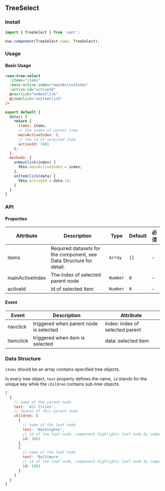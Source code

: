 ## TreeSelect

### Install
``` javascript
import { TreeSelect } from 'vant';

Vue.component(TreeSelect.name, TreeSelect);
```

### Usage

#### Basic Usage

```html
<van-tree-select
  :items="items"
  :main-active-index="mainActiveIndex"
  :active-id="activeId"
  @navclick="onNavClick"
  @itemclick="onItemClick"
/>
```

```javascript
export default {
  data() {
    return {
      items: items,
      // the index of parent item
      mainActiveIndex: 0,
      // the id of selected item
      activeId: 1001
    };
  },
  methods: {
    onNavClick(index) {
      this.mainActiveIndex = index;
    },
    onItemClick(data) {
      this.activeId = data.id;
    }
  }
}
```

### API

#### Properties

| Attribute | Description | Type | Default | 必须 |
|-----------|-----------|-----------|-------------|-------------|
| items | Required datasets for the component, see Data Structure for detail. | `Array` | `[]` | - |
| mainActiveIndex | The index of selected parent node | `Number` | `0` | - |
| activeId | Id of selected item | `Number` | `0` | - |

#### Event
| Event | Description | Attribute |
|-----------|-----------|-----------|
| navclick | triggered when parent node is selected |  index: index of selected parent |
| itemclick | triggered when item is selected | data: selected item |

### Data Structure
`items` should be an array contains specified tree objects.

In every tree object, `text` property defines the name, `id` stands for the unique key while the `children` contains sub-tree objects.

```javascript
[
  {
    // name of the parent node
    text: 'All Cities',
    // leaves of this parent node
    children: [
      {
        // name of the leaf node
        text: 'Washington',
        // id of the leaf node, component highlights leaf node by comparing the activeId with this.
        id: 1002
      },
      {
        // name of the leaf node
        text: 'Baltimore',
        // id of the leaf node, component highlights leaf node by comparing the activeId with this.
        id: 1001
      }
    ]
  }
]
```
